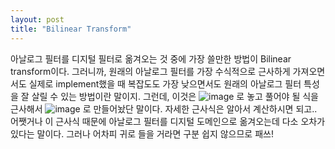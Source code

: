 ```yaml
---
layout: post
title: "Bilinear Transform"
---
```


아날로그 필터를 디지털 필터로 옮겨오는 것 중에 가장 쓸만한 방법이 Bilinear transform이다. 
그러니까, 원래의 아날로그 필터를 가장 수식적으로 근사하게 가져오면서도 실제로 implement했을 때 복잡도도 가장 낮으면서도 원래의 아날로그 필터 특성을 잘 살릴 수 있는 방법이란 말이지.
그런데, 이것은 ![image](/assets/images/ff31ba1b02d60ee0af63972ae4d7c470.jpg) 로 놓고 풀어야 될 식을 근사해서 ![image](7958ac1f3678455f04756a34d85b715c.jpg) 로 만들어놨단 말이다. 자세한 근사식은 알아서 계산하시면 되고..
어쨋거나 이 근사식 때문에 아날로그 필터를 디지털 도메인으로 옮겨오는데 다소 오차가 있다는 말이다.
그러나 어차피 귀로 들을 거라면 구분 쉽지 않으므로 패쓰!


